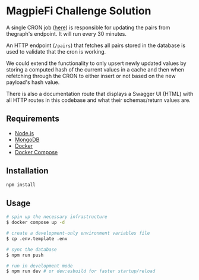 # MagpieFi Challenge Solution

A single CRON job ([here](./lib/server/plugins/cron.ts)) is responsible for updating the pairs from thegraph's endpoint. It will run every 30 minutes.

An HTTP endpoint (`/pairs`) that fetches all pairs stored in the database is used to validate that the cron is working.

We could extend the functionality to only upsert newly updated values by storing a computed hash of the current values in a cache and then when refetching through the CRON to either insert or not based on the new payload's hash value.

There is also a documentation route that displays a Swagger UI (HTML) with all HTTP routes in this codebase and what their schemas/return values are.

## Requirements

- [Node.js](https://nodejs.org/en/)
- [MongoDB](https://www.mongodb.com/)
- [Docker](https://www.docker.com/)
- [Docker Compose](https://docs.docker.com/compose/)

## Installation

```bash
npm install
```

## Usage

```bash
# spin up the necessary infrastructure
$ docker compose up -d

# create a development-only environment variables file
$ cp .env.template .env

# sync the database
$ npm run push

# run in development mode
$ npm run dev # or dev:esbuild for faster startup/reload
```

